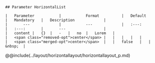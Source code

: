 ```div-parameter
## Parameter HorizontalList

|	Parameter			|			Format			|	Default					|	Mandatory	|	Description				| 
|		---				|			---				|	:---:					|	:---:		|		---					|
|	content	|	{}	|	-	|	no	|	Lorem	|
|	<span class="removed-opt">center</span>	|	|	|	|	|
|	<span class="merged-opt">center</span>	|	|	false	|	|	&nbsp;	|
```

@@include(../layout/horizontallayout/horizontallayout_p.md)